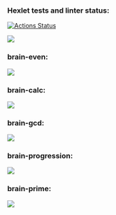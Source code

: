 ### Hexlet tests and linter status:
[![Actions Status](https://github.com/Nafanya-dev/python-project-49/actions/workflows/hexlet-check.yml/badge.svg)](https://github.com/Nafanya-dev/python-project-49/actions)

<a href="https://codeclimate.com/github/Nafanya-dev/python-project-49/maintainability"><img src="https://api.codeclimate.com/v1/badges/f2d779b4b605d3977099/maintainability" /></a>


### brain-even:

<a href="https://asciinema.org/a/Iav7br8hNKeBTCD6xmmhjUONh" target="_blank"><img src="https://asciinema.org/a/Iav7br8hNKeBTCD6xmmhjUONh.svg" /></a>

### brain-calc:

<a href="https://asciinema.org/a/ziTfQ6UxLmUav6ZjEQanyGiPK" target="_blank"><img src="https://asciinema.org/a/ziTfQ6UxLmUav6ZjEQanyGiPK.svg" /></a>

### brain-gcd:

<a href="https://asciinema.org/a/f8XE9S4VsiqvL5gamvCl2quDj" target="_blank"><img src="https://asciinema.org/a/f8XE9S4VsiqvL5gamvCl2quDj.svg" /></a>

### brain-progression:

<a href="https://asciinema.org/a/ZAi0FKjUZLAB7DfdvLSPMOUu2" target="_blank"><img src="https://asciinema.org/a/ZAi0FKjUZLAB7DfdvLSPMOUu2.svg" /></a>

### brain-prime:

<a href="https://asciinema.org/a/XK9Hmx52Ajt93M7duRXyN73Ho" target="_blank"><img src="https://asciinema.org/a/XK9Hmx52Ajt93M7duRXyN73Ho.svg" /></a>
